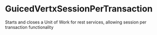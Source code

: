 # GuicedVertxSessionPerTransaction
Starts and closes a Unit of Work for rest services, allowing session per transaction functionality
